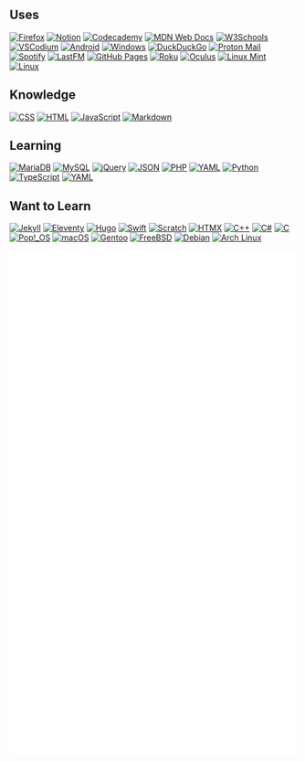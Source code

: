 <!-- ## Hi there 👋 


**michiruneptune/michiruneptune** is a ✨ _special_ ✨ repository because its `README.md` (this file) appears on your GitHub profile.

Here are some ideas to get you started:

 - 👯 I’m looking to collaborate on ...


## 🌊 Protected by Neptune, the Outer Planet of the Seas, Guardian of the Deep Sea 🪸

- 🔭 I’m currently working on many a website
- 🌱 I’m currently learning PHP
- 🤔 I’m looking for help with PHP
- 💬 Ask me about propane & propane accessories
- 📫 How to reach me: howdy [@] banshee [.] boo
- 😄 Pronouns: she/they/it
- ⚡ Fun fact: i liek turtles

https://inttter.github.io/md-badges
https://dilemmagx.github.io/shields-maker
-->

## Uses
[![Firefox](https://img.shields.io/badge/LibreWolf-00ACFF?logo=LibreWolf&logoColor=white)](#) [![Notion](https://img.shields.io/badge/Notion-000?logo=notion&logoColor=fff)](#) [![Codecademy](https://img.shields.io/badge/Codecademy-%2321759B.svg?logo=codecademy&logoColor=white)](#) [![MDN Web Docs](https://img.shields.io/badge/MDN%20Web%20Docs-000?logo=mdnwebdocs&logoColor=fff)](#) [![W3Schools](https://img.shields.io/badge/W3Schools-04AA6D?logo=w3schools&logoColor=fff)](#) [![VSCodium](https://img.shields.io/badge/VSCodium-2F80ED?logo=vscodium&logoColor=fff)](#) [![Android](https://img.shields.io/badge/Android-3DDC84?logo=android&logoColor=white)](#) [![Windows](https://custom-icon-badges.demolab.com/badge/Windows-0078D6?logo=windows11&logoColor=white)](#) [![DuckDuckGo](https://img.shields.io/badge/DuckDuckGo-FF5722?logo=duckduckgo&logoColor=white)](#) [![Proton Mail](https://img.shields.io/badge/Proton%20Mail-6D4AFF?logo=protonmail&logoColor=fff)](#) [![Spotify](https://img.shields.io/badge/Spotify-1ED760?logo=spotify&logoColor=white)](#) [![LastFM](https://img.shields.io/badge/last.fm-D51007?logo=last.fm&logoColor=white)](#) [![GitHub Pages](https://img.shields.io/badge/GitHub%20Pages-121013?logo=github&logoColor=white)](#) [![Roku](https://img.shields.io/badge/Roku-6f1ab1?logo=roku&logoColor=white)](#) [![Oculus](https://img.shields.io/badge/Oculus-%231A1A1A.svg?logo=oculus&logoColor=white)](#) [![Linux Mint](https://img.shields.io/badge/Linux%20Mint-87CF3E?logo=linuxmint&logoColor=fff)](#) [![Linux](https://img.shields.io/badge/Linux-FCC624?logo=linux&logoColor=black)](#)

## Knowledge
[![CSS](https://img.shields.io/badge/CSS-1572B6?logo=css3&logoColor=fff)](#) [![HTML](https://img.shields.io/badge/HTML-%23E34F26.svg?logo=html5&logoColor=white)](#) [![JavaScript](https://img.shields.io/badge/JavaScript-F7DF1E?logo=javascript&logoColor=000)](#) [![Markdown](https://img.shields.io/badge/Markdown-%23000000.svg?logo=markdown&logoColor=white)](#) 

## Learning
[![MariaDB](https://img.shields.io/badge/MariaDB-003545?logo=mariadb&logoColor=white)](#) [![MySQL](https://img.shields.io/badge/MySQL-4479A1?logo=mysql&logoColor=fff)](#) [![jQuery](https://img.shields.io/badge/jQuery-0769AD?logo=jquery&logoColor=fff)](#) [![JSON](https://img.shields.io/badge/JSON-000?logo=json&logoColor=fff)](#) [![PHP](https://img.shields.io/badge/php-%23777BB4.svg?&logo=php&logoColor=white)](#) [![YAML](https://img.shields.io/badge/YAML-CB171E?logo=yaml&logoColor=fff)](#) [![Python](https://img.shields.io/badge/Python-3776AB?logo=python&logoColor=fff)](#) [![TypeScript](https://img.shields.io/badge/TypeScript-3178C6?logo=typescript&logoColor=fff)](#) [![YAML](https://img.shields.io/badge/YAML-CB171E?logo=yaml&logoColor=fff)](#)

## Want to Learn
[![Jekyll](https://img.shields.io/badge/Jekyll-C00?logo=jekyll&logoColor=fff)](#) [![Eleventy](https://img.shields.io/badge/Eleventy-black?logo=eleventy)](#)  [![Hugo](https://img.shields.io/badge/Hugo-FF4088?logo=hugo&logoColor=fff)](#) [![Swift](https://img.shields.io/badge/Swift-F54A2A?logo=swift&logoColor=white)](#) [![Scratch](https://img.shields.io/badge/Scratch-4D97FF?logo=scratch&logoColor=fff)](#) [![HTMX](https://img.shields.io/badge/HTMX-36C?logo=htmx&logoColor=fff)](#) [![C++](https://img.shields.io/badge/C++-%2300599C.svg?logo=c%2B%2B&logoColor=white)](#) [![C#](https://custom-icon-badges.demolab.com/badge/C%23-%23239120.svg?logo=cshrp&logoColor=white)](#) [![C](https://img.shields.io/badge/C-00599C?logo=c&logoColor=white)](#) [![Pop!_OS](https://img.shields.io/badge/Pop!__OS-48B9C7?logo=popos&logoColor=fff)](#) [![macOS](https://img.shields.io/badge/macOS-000000?logo=apple&logoColor=F0F0F0)](#) [![Gentoo](https://img.shields.io/badge/Gentoo-54487A?logo=gentoo&logoColor=fff)](#) [![FreeBSD](https://img.shields.io/badge/FreeBSD-AB2B28?logo=freebsd&logoColor=fff)](#) [![Debian](https://img.shields.io/badge/Debian-A81D33?logo=debian&logoColor=fff)](#) [![Arch Linux](https://img.shields.io/badge/Arch%20Linux-1793D1?logo=arch-linux&logoColor=fff)](#)

<!-- https://github.com/settings/tokens -->

![Metrics](/github-metrics.svg)

<!-- ![Metrics](https://metrics.lecoq.io/michiruneptune?template=terminal&base.activity=0&base.community=0&base.repositories=0&base.metadata=0&fortune=1&16personalities=1&introduction=1&achievements=1&base=header%2C%20activity%2C%20community%2C%20repositories%2C%20metadata&base.indepth=false&base.hireable=false&base.skip=false&achievements=false&achievements.threshold=C&achievements.secrets=true&achievements.display=detailed&achievements.limit=0&introduction=false&introduction.title=true&16personalities=false&16personalities.url=https%3A%2F%2Fwww.16personalities.com%2Fprofiles%2F2644541ae3327&16personalities.sections=personality&16personalities.scores=true&fortune=false&config.timezone=America%2FNew_York) -->
